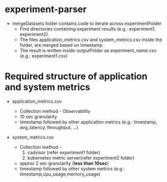 # experiment-parser
* mergeDatasets folder contains code to iterate across experimentFolder
    * Find directories containing experiment results (e.g.: experiment1, experiment2).
    * The files application_metrics.csv and system_metrics.csv inside the folder, are merged based on timestamp.
    * The result is written inside outputFolder as experiment_name.csv (e.g.: experiment1.csv)
    
# Required structure of application and system metrics
* application_metrics.csv
    * Collection method - Observability
    * 10 sec granularity
    * timestamp followed by other application metrics 
    (e.g.: timestamp, avg_latency, throughput, ...)
    
* system_metrics.csv
    * Collection method - 
        1) cadvisor (refer experiment1 folder)
        2) kubernetes metric server(refer experiment2 folder)
    * approx 2 sec granularity (**less than 10sec**) 
    * timestamp followed by other system metrics 
    (e.g.: timestamp,cpu_usage,memory_usage)
    
    
      

